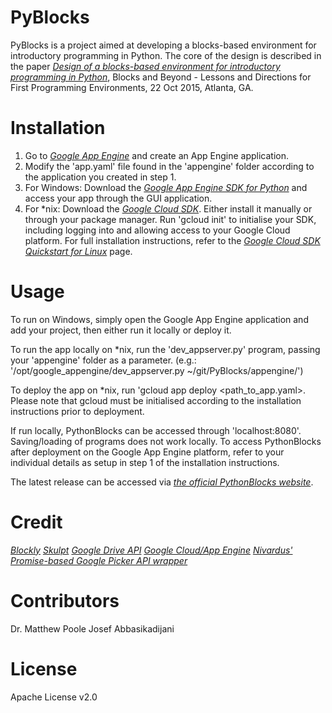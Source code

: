 # PyBlocks

PyBlocks is a project aimed at developing a blocks-based environment for introductory programming in Python. The core of the design is described in the paper [*Design of a blocks-based environment for introductory programming in Python*](http://eprints.port.ac.uk/18495/), Blocks and Beyond - Lessons and Directions for First Programming Environments, 22 Oct 2015, Atlanta, GA.

# Installation

1. Go to [*Google App Engine*](https://appengine.google.com/) and create an App Engine application.
2. Modify the 'app.yaml' file found in the 'appengine' folder according to the application you created in step 1.
3. For Windows: Download the [*Google App Engine SDK for Python*](https://cloud.google.com/appengine/docs/python/download#python_windows) and access your app through the GUI application.
4. For \*nix: Download the [*Google Cloud SDK*](https://cloud.google.com/sdk/). Either install it manually or through your package manager. Run 'gcloud init' to initialise your SDK, including logging into and allowing access to your Google Cloud platform. For full installation instructions, refer to the [*Google Cloud SDK Quickstart for Linux*](https://cloud.google.com/sdk/docs/quickstart-linux) page.

# Usage

To run on Windows, simply open the Google App Engine application and add your project, then either run it locally or deploy it.

To run the app locally on \*nix, run the 'dev_appserver.py' program, passing your 'appengine' folder as a parameter. (e.g.: '/opt/google_appengine/dev_appserver.py ~/git/PyBlocks/appengine/')

To deploy the app on \*nix, run 'gcloud app deploy \<path_to_app.yaml>. Please note that gcloud must be initialised according to the installation instructions prior to deployment.

If run locally, PythonBlocks can be accessed through 'localhost:8080'. Saving/loading of programs does not work locally. To access PythonBlocks after deployment on the Google App Engine platform, refer to your individual details as setup in step 1 of the installation instructions.

The latest release can be accessed via [*the official PythonBlocks website*](https://pythonblocks-1362.appspot.com/static/demos/python/index.html).

# Credit

[*Blockly*](https://github.com/google/blockly)
[*Skulpt*](https://github.com/skulpt/skulpt)
[*Google Drive API*](https://developers.google.com/drive/)
[*Google Cloud/App Engine*](https://cloud.google.com/appengine/)
[*Nivardus' Promise-based Google Picker API wrapper*](https://github.com/nivardus/google-drive-picker)

# Contributors

Dr. Matthew Poole
Josef Abbasikadijani

# License

Apache License v2.0
